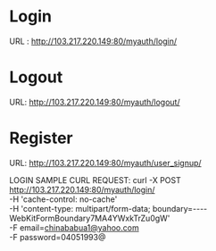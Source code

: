 # Login

URL : http://103.217.220.149:80/myauth/login/

# Logout

URL: http://103.217.220.149:80/myauth/logout/

# Register

URL: http://103.217.220.149:80/myauth/user_signup/


LOGIN SAMPLE CURL REQUEST:
curl -X POST \
http://103.217.220.149:80/myauth/login/ \
-H 'cache-control: no-cache' \
-H 'content-type: multipart/form-data; boundary=----WebKitFormBoundary7MA4YWxkTrZu0gW' \
-F email=chinababua1@yahoo.com \
-F password=04051993@



